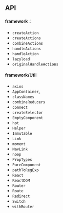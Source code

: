 ## API

#### framework：

- `createAction`
- `createActions`
- `combineActions`
- `handleActions`
- `handleAction`
- `lazyload`
- `originalHandleActions`

#### framework/Util

- `axios`
- `AppContainer`,
- `classNames`
- `combineReducers`
- `connect`
- `createSelector`
- `EmptyComponent`
- `hot`
- `Helper`
- `Immutable`
- `Link`
- `moment`
- `NavLink`
- `noop`
- `PropTypes`
- `PureComponent`
- `pathToRegExp`
- `React`
- `ReactDOM`
- `Router`
- `Route`
- `Redirect`
- `Switch`
- `withRouter`